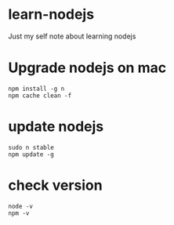 # learn-nodejs
Just my self note about learning nodejs

# Upgrade nodejs on mac

    npm install -g n
    npm cache clean -f

# update nodejs

    sudo n stable
    npm update -g

# check version
    node -v
    npm -v
